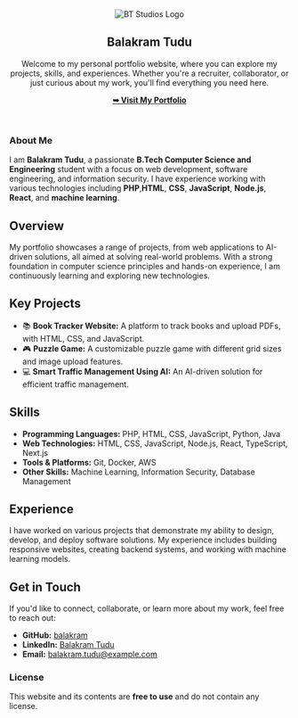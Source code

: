 <div align="center">

  <br />
  <br />
  
  <img src="https://balakram.github.io/practicemode/btlogo-icon.png" alt="BT Studios Logo" />

  <h2 align="center">Balakram Tudu</h2>

  Welcome to my personal portfolio website, where you can explore my projects, skills, and experiences. Whether you're a recruiter, collaborator, or just curious about my work, you'll find everything you need here.

  <a href="https://balakram.github.io/portfolio/"><strong>➥ Visit My Portfolio</strong></a>

</div>

<br />

### About Me

I am **Balakram Tudu**, a passionate **B.Tech Computer Science and Engineering** student with a focus on web development, software engineering, and information security. I have experience working with various technologies including **PHP**,**HTML**, **CSS**, **JavaScript**, **Node.js**, **React**, and **machine learning**.

## Overview

My portfolio showcases a range of projects, from web applications to AI-driven solutions, all aimed at solving real-world problems. With a strong foundation in computer science principles and hands-on experience, I am continuously learning and exploring new technologies.

## Key Projects

- 📚 **Book Tracker Website:** A platform to track books and upload PDFs, with HTML, CSS, and JavaScript.
- 🎮 **Puzzle Game:** A customizable puzzle game with different grid sizes and image upload features.
- 💻 **Smart Traffic Management Using AI:** An AI-driven solution for efficient traffic management.
  

## Skills

- **Programming Languages:** PHP, HTML, CSS, JavaScript, Python, Java
- **Web Technologies:** HTML, CSS, JavaScript, Node.js, React, TypeScript, Next.js
- **Tools & Platforms:** Git, Docker, AWS
- **Other Skills:** Machine Learning, Information Security, Database Management

## Experience

I have worked on various projects that demonstrate my ability to design, develop, and deploy software solutions. My experience includes building responsive websites, creating backend systems, and working with machine learning models.

## Get in Touch

If you'd like to connect, collaborate, or learn more about my work, feel free to reach out:

- **GitHub:** [balakram](https://github.com/balakram)
- **LinkedIn:** [Balakram Tudu](https://www.linkedin.com/in/balakram-tudu)
- **Email:** [balakram.tudu@example.com](mailto:balakram.tudu@example.com)

### License

This website and its contents are **free to use** and do not contain any license.
